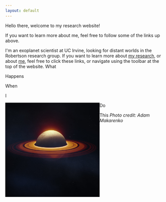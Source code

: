 ```yaml
---
layout: default
---
```


Hello there, welcome to my research website!

If you want to learn more about me, feel free to follow some of the links up above.

I'm an exoplanet scientist at UC Irvine, looking for distant worlds in the Robertson research group. If you want to learn more about [my research](/myresearch/), or about [me](/about/), feel free to click these links, or navigate using the toolbar at the top of the website.
What

Happens

When

I

Do
<img align="left" width="300" height="300" src="./Images/EXP197A.jpg">

This
*Photo credit: Adam Makarenko*


<br>
